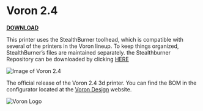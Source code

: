 # Voron 2.4
**[DOWNLOAD](https://github.com/VoronDesign/Voron-2/archive/refs/heads/Voron2.4.zip)**

This printer uses the StealthBurner toolhead, which is compatible with several of the printers in the Voron lineup. 
To keep things organized, StealthBurner’s files are maintained separately. 
the Stealthburner Repository can be downloaded by clicking [HERE](https://github.com/VoronDesign/Voron-Stealthburner/archive/refs/heads/main.zip)

![Image of Voron 2.4](http://vorondesign.com/images/voron2.4.jpg)

The official release of the Voron 2.4 3d printer.  You can find the BOM in the configurator located at the [Voron Design]( http://vorondesign.com/voron2.4) website.

![Voron Logo](http://vorondesign.com/images/voron_design_logo.png)



